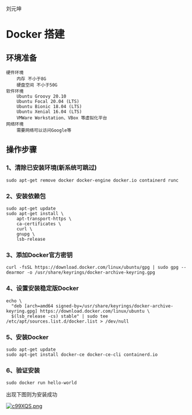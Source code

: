 刘元坤

# Docker 搭建

## 环境准备

    硬件环境
        内存 不小于8G
        硬盘空间 不小于50G
    软件环境
        Ubuntu Groovy 20.10
        Ubuntu Focal 20.04 (LTS)
        Ubuntu Bionic 18.04 (LTS)
        Ubuntu Xenial 16.04 (LTS)
        VMWare Workstation、VBox 等虚拟化平台
    网络环境
        需要网络可以访问Google等

## 操作步骤

### 1、清除已安装环境(新系统可跳过)

``` shell
sudo apt-get remove docker docker-engine docker.io containerd runc
```

### 2、安装依赖包

``` shell
sudo apt-get update
sudo apt-get install \
    apt-transport-https \
    ca-certificates \
    curl \
    gnupg \
    lsb-release
```

### 3、添加Docker官方密钥

``` shell
curl -fsSL https://download.docker.com/linux/ubuntu/gpg | sudo gpg --dearmor -o /usr/share/keyrings/docker-archive-keyring.gpg
```

### 4、设置安装稳定版Docker

``` shell
echo \
  "deb [arch=amd64 signed-by=/usr/share/keyrings/docker-archive-keyring.gpg] https://download.docker.com/linux/ubuntu \
  $(lsb_release -cs) stable" | sudo tee /etc/apt/sources.list.d/docker.list > /dev/null
```

### 5、安装Docker

``` shell
sudo apt-get update
sudo apt-get install docker-ce docker-ce-cli containerd.io
```

### 6、验证安装

``` shell
sudo docker run hello-world
```

出现下图则为安装成功

[![c99XQS.png](https://z3.ax1x.com/2021/03/28/c99XQS.png)](https://imgtu.com/i/c99XQS)